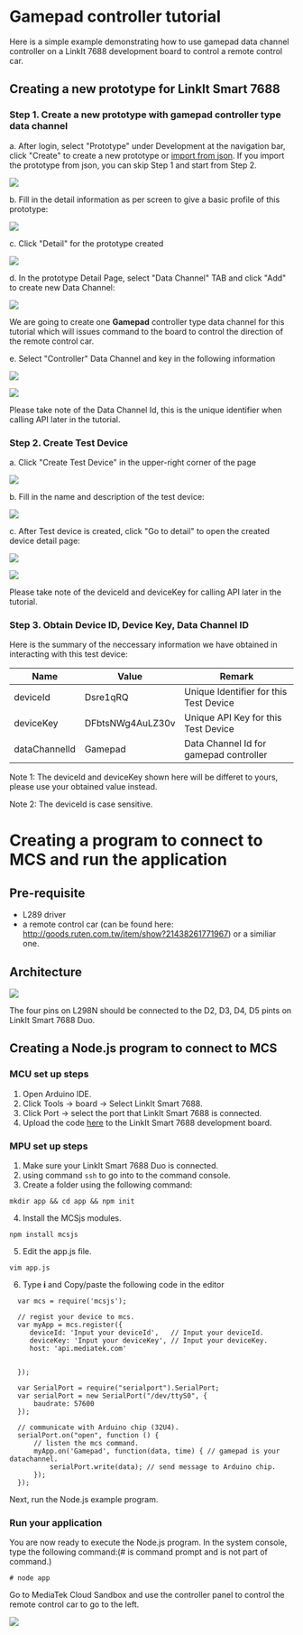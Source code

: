 # Gamepad controller tutorial

Here is a simple example demonstrating how to use gamepad data channel controller on a LinkIt 7688 development board to control a remote control car.


## Creating a new prototype for LinkIt Smart 7688

### Step 1. Create a new prototype with gamepad controller type data channel
a. After login, select "Prototype" under Development at the navigation bar, click "Create" to create a new prototype or [import from json](http://cdn.mediatek.com/tutorial/7688/7688_gamepad_EN.json). If you import the prototype from json, you can skip Step 1 and start from Step 2.

![](../images/Linkit_ONE/img_linkitone_02.png)

b. Fill in the detail information as per screen to give a basic profile of this prototype:

![](../images/7688/img_7688_03.png)

c. Click "Detail" for the prototype created

![](../images/7688/img_7688_04.png)

d. In the prototype Detail Page, select "Data Channel" TAB and click "Add" to create new Data Channel:

![](../images/7688/img_7688_05.png)

We are going to create one **Gamepad** controller type data channel for this tutorial which will issues command to the board to control the direction of the remote control car.


e. Select "Controller" Data Channel and key in the following information

![](../images/Linkit_ONE/img_linkitone_08.png)

![](../images/7688/img_7688_27.png)

Please take note of the Data Channel Id, this is the unique identifier when calling API later in the tutorial.

### Step 2. Create Test Device

a. Click "Create Test Device" in the upper-right corner of the page

![](../images/7688/img_7688_28.png)

b. Fill in the name and description of the test device:

![](../images/7688/img_7688_29.png)

c. After Test device is created, click "Go to detail" to open the created device detail page:

![](../images/Linkit_ONE/img_linkitone_13.png)


![](../images/7688/img_7688_30.png)

Please take note of the deviceId and deviceKey for calling API later in the tutorial.

### Step 3. Obtain Device ID, Device Key, Data Channel ID
Here is the summary of the neccessary information we have obtained in interacting with this test device:

| Name | Value | Remark |
| -- | -- | -- |
| deviceId | Dsre1qRQ | Unique Identifier for this Test Device |
| deviceKey | DFbtsNWg4AuLZ30v  | Unique API Key for this Test Device |
| dataChannelId | Gamepad | Data Channel Id for gamepad controller |

Note 1: The deviceId and deviceKey shown here will be differet to yours, please use your obtained value instead.

Note 2: The deviceId is case sensitive.



# Creating a program to connect to MCS and run the application

## Pre-requisite
* L289 driver
* a remote control car (can be found here: http://goods.ruten.com.tw/item/show?21438261771967) or a similiar one.

## Architecture

![](../images/7688/img_7688_33.PNG)

The four pins on L298N should be connected to the D2, D3, D4, D5 pints on LinkIt Smart 7688 Duo.

## Creating a Node.js program to connect to MCS

### MCU set up steps
1. Open Arduino IDE.
2. Click Tools -> board -> Select LinkIt Smart 7688.
3. Click Port -> select the port that LinkIt Smart 7688 is connected.
4. Upload the code [here](https://github.com/Mediatek-Cloud/MCS/blob/master/source_code/GamePad7688Sample) to the LinkIt Smart 7688 development board.

### MPU set up steps
1. Make sure your LinkIt Smart 7688 Duo is connected.
2. using command `ssh` to go into to the command console.
3. Create a folder using the following command:
```
mkdir app && cd app && npm init
```
4. Install the MCSjs modules.
```
npm install mcsjs
```
5. Edit the app.js file.
```
vim app.js
```

6. Type **i** and Copy/paste the following code in the editor

```
  var mcs = require('mcsjs');

  // regist your device to mcs.
  var myApp = mcs.register({
     deviceId: 'Input your deviceId',   // Input your deviceId.
     deviceKey: 'Input your deviceKey', // Input your deviceKey.
     host: 'api.mediatek.com'


  });

  var SerialPort = require("serialport").SerialPort;
  var serialPort = new SerialPort("/dev/ttyS0", {
      baudrate: 57600
  });

  // communicate with Arduino chip (32U4).
  serialPort.on("open", function () {
      // listen the mcs command.
      myApp.on('Gamepad', function(data, time) { // gamepad is your datachannel.
          serialPort.write(data); // send message to Arduino chip.
      });
  });
```

Next, run the Node.js example program.

### Run your application
You are now ready to execute the Node.js program. In the system console, type the following command:(# is command prompt and is not part of command.)

```
# node app
```

Go to MediaTek Cloud Sandbox and use the controller panel to control the remote control car to go to the left.

![](../images/7688/img_7688_31.png)

